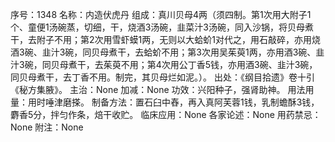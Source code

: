 序号：1348
名称：内造伏虎丹
组成：真川贝母4两（须四制。第1次用大附子1个、童便1汤碗蒸，切细，干，烧酒3汤碗，韭菜汁3汤碗，同入沙锅，将贝母煮干，去附子不用；第2次用雪虾蟆1两，无则以大蛤蚧1对代之，用石敲碎，亦用烧酒3碗、韭汁3碗，同贝母煮干，去蛤蚧不用；第3次用吴茱萸1两，亦用酒3碗、韭汁3碗，同贝母煮干，去茱萸不用；第4次用公丁香5钱，亦用酒3碗、韭汁3碗，同贝母煮干，去丁香不用。制完，其贝母烂如泥。）。
出处：《纲目拾遗》卷十引《秘方集腋》。
主治：None
加减：None
功效：兴阳种子，强肾助神。
用法用量：用时唾津磨搽。
制备方法：置石臼中舂，再入真阿芙蓉1钱，乳制蟾酥3钱，麝香5分，拌匀作条，焙干收贮。
临床应用：None
各家论述：None
用药禁忌：None
附注：None
